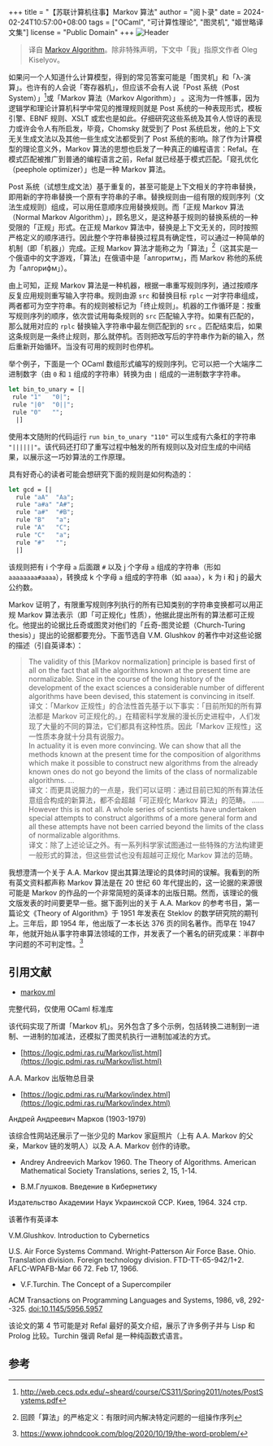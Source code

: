 +++
title = "【苏联计算机往事】Markov 算法"
author = "阅卜录"
date = 2024-02-24T10:57:00+08:00
tags = ["OCaml", "可计算性理论", "图灵机", "姬世略译文集"]
license = "Public Domain"
+++
![Header](d5fceb6532643d0d84ffe09c40c481ecdf59e15a.gif)

 > 
 >  译自 [Markov Algorithm](https://okmij.org/ftp/Computation/#MarkovAlg)。除非特殊声明，下文中「我」指原文作者 Oleg Kiselyov。

如果问一个人知道什么计算模型，得到的常见答案可能是「图灵机」和「λ-演算」。也许有的人会说「寄存器机」，但应该不会有人说「Post 系统（Post System）」[^1]或「Markov 算法（Markov Algorithm）」 。这洵为一件憾事，因为逻辑学和理论计算机科学中常见的推理规则就是 Post 系统的一种表现形式，模板引擎、EBNF 规则、XSLT 或宏也是如此。仔细研究这些系统及其令人惊讶的表现力或许会令人有所启发，毕竟，Chomsky 就受到了 Post 系统启发，他的上下文无关生成文法以及其他一些生成文法都受到了 Post 系统的影响。除了作为计算模型的理论意义外，Markov 算法的思想也启发了一种真正的编程语言：Refal。在模式匹配被推广到普通的编程语言之前，Refal 就已经基于模式匹配。「窥孔优化（peephole optimizer）」也是一种 Markov 算法。

Post 系统（试想生成文法）基于重复的，甚至可能是上下文相关的字符串替换，即用新的字符串替换一个原有字符串的子串。替换规则由一组有限的规则序列（文法生成规则）组成，可以用任意顺序应用替换规则。而「正规 Markov 算法（Normal Markov Algorithm）」，顾名思义，是这种基于规则的替换系统的一种受限的「正规」形式。在正规 Markov 算法中，替换是上下文无关的，同时按照严格定义的顺序进行。因此整个字符串替换过程具有确定性，可以通过一种简单的机制（即「机器」）完成。正规 Markov 算法才能称之为「算法」[^2]（这其实是一个俄语中的文字游戏，「算法」在俄语中是「алгоритм」，而 Markov 称他的系统为「алгорифм」）。

由上可知，正规 Markov 算法是一种机器，根据一串重写规则序列，通过按顺序反复应用规则重写输入字符串。规则由源 `src` 和替换目标 `rplc` 一对字符串组成，两者都可为空字符串。有的规则被标记为「终止规则」。机器的工作循环是：按重写规则序列的顺序，依次尝试用每条规则的 `src` 匹配输入字符。如果有匹配的，那么就用对应的 `rplc` 替换输入字符串中最左侧匹配到的 `src` 。匹配结束后，如果这条规则是一条终止规则，那么就停机。否则把改写后的字符串作为新的输入，然后重新开始循环。当没有可用的规则时也停机。

举个例子，下面是一个 OCaml 数组形式编写的规则序列。它可以把一个大端序二进制数字（由 `0` 和 `1` 组成的字符串）转换为由 `|` 组成的一进制数字字符串。

````ocaml
let bin_to_unary = [|
 rule "1"   "0|";
 rule "|0"  "0||";
 rule "0"   "";
  |]
````

使用本文随附的代码运行 `run bin_to_unary "110"` 可以生成有六条杠的字符串 `"||||||"`。该代码还打印了重写过程中触发的所有规则以及对应生成的中间结果，以展示这一巧妙算法的工作原理。

具有好奇心的读者可能会想研究下面的规则是如何构造的：

````ocaml
let gcd = [|
  rule "aA"  "Aa";
  rule "a#a" "A#";
  rule "a#"  "#B";
  rule "B"   "a";
  rule "A"   "C";
  rule "C"   "a";
  rule "#"   "";
  |]
````

该规则把有 i 个字母 `a` 后面跟 `#` 以及 j 个字母 `a` 组成的字符串（形如 `aaaaaaaa#aaaa`），转换成 k 个字母 `a` 组成的字符串（如 `aaaa`），k 为 i 和 j 的最大公约数。

Markov 证明了，有限重写规则序列执行的所有已知类别的字符串变换都可以用正规 Markov 算法表示（即「可正规化」性质），他据此提出所有的算法都可正规化。他提出的论据比丘奇或图灵对他们的「丘奇-图灵论题（Church-Turing thesis）」提出的论据都要充分。下面节选自 V.M. Glushkov 的著作中对这些论据的描述（引自英译本）：

 > 
 >  The validity of this [Markov normalization] principle is based first of all on the fact that all the algorithms known at the present time are normalizable. Since in the course of the long history of the development of the exact sciences a considerable number of different algorithms have been devised, this statement is convincing in itself.  
 >  译文：「Markov 正规性」的合法性首先基于以下事实：「目前所知的所有算法都是 Markov 可正规化的。」在精密科学发展的漫长历史进程中，人们发现了大量的不同的算法，它们都具有这种性质。因此「Markov 正规性」这一性质本身就十分具有说服力。  
 >  In actuality it is even more convincing. We can show that all the methods known at the present time for the composition of algorithms which make it possible to construct new algorithms from the already known ones do not go beyond the limits of the class of normalizable algorithms. ...  
 >  译文：而更具说服力的一点是，我们可以证明：通过目前已知的所有算法任意组合构成的新算法，都不会超越「可正规化 Markov 算法」的范畴。 ……  
 >  However this is not all. A whole series of scientists have undertaken special attempts to construct algorithms of a more general form and all these attempts have not been carried beyond the limits of the class of normalizable algorithms.  
 >  译文：除了上述论证之外。有一系列科学家试图通过一些特殊的方法构建更一般形式的算法，但这些尝试也没有超越可正规化 Markov 算法的范畴。

我想澄清一个关于 A.A. Markov 提出其算法理论的具体时间的误解。我看到的所有英文资料都声称 Markov 算法是在 20 世纪 60 年代提出的，这一论据的来源很可能是 Markov 的作品的一个非常简短的英译本的出版日期。然而，该理论的俄文版发表的时间要更早一些。据下面列出的关于 A.A. Markov 的参考书目，第一篇论文《Theory of Algorithm》于 1951 年发表在 Steklov 的数学研究院的期刊上。三年后，即 1954 年，他出版了一本长达 376 页的同名著作。而早在 1947 年，他就开始从事字符串算法领域的工作，并发表了一个著名的研究成果：半群中字问题的不可判定性。[^3]

## 引用文献

* [markov.ml](http://okmij.org/ftp/Computation/markov.ml)

完整代码，仅使用 OCaml 标准库

该代码实现了所谓「Markov 机」。另外包含了多个示例，包括转换二进制到一进制、一进制的加减法，还模拟了图灵机执行一进制加减法的方式。

* [https://logic.pdmi.ras.ru/Markov/list.html](https://logic.pdmi.ras.ru/Markov/list.html)

A.A. Markov 出版物总目录

* [https://logic.pdmi.ras.ru/Markov/index.html](https://logic.pdmi.ras.ru/Markov/index.html)

Андрей Андреевич Марков (1903-1979)

该综合性网站还展示了一张少见的 Markov 家庭照片（上有 A.A. Markov 的父亲，Markov 链的发明人）以及 A.A. Markov 创作的诗歌。

* &#32;Andrey Andreevich Markov 1960. The Theory of Algorithms. American Mathematical Society Translations, series 2, 15, 1-14.  
   
* &#32;В.М.Глушков. Введение в Кибернетику  
   

Издательство Академии Наук Украинской ССР. Киев, 1964. 324 стр.

该著作有英译本

V.M.Glushkov. Introduction to Cybernetics

U.S. Air Force Systems Command. Wright-Patterson Air Force Base. Ohio. Translation division. Foreign technology division. FTD-TT-65-942/1+2. AFLC-WPAFB-Mar 66 72. Feb 17, 1966.

* V.F.Turchin. The Concept of a Supercompiler

ACM Transactions on Programming Languages and Systems, 1986, v8, 292--325. [doi:10.1145/5956.5957](https://doi.org/10.1145/5956.5957)

该论文的第 4 节可能是对 Refal 最好的英文介绍，展示了许多例子并与 Lisp 和 Prolog 比较。Turchin 强调 Refal 是一种纯函数式语言。

## 参考

[^1]: http://web.cecs.pdx.edu/~sheard/course/CS311/Spring2011/notes/PostSystems.pdf

[^2]: 回顾「算法」的严格定义：有限时间内解决特定问题的一组操作序列

[^3]: https://www.johndcook.com/blog/2020/10/19/the-word-problem/
